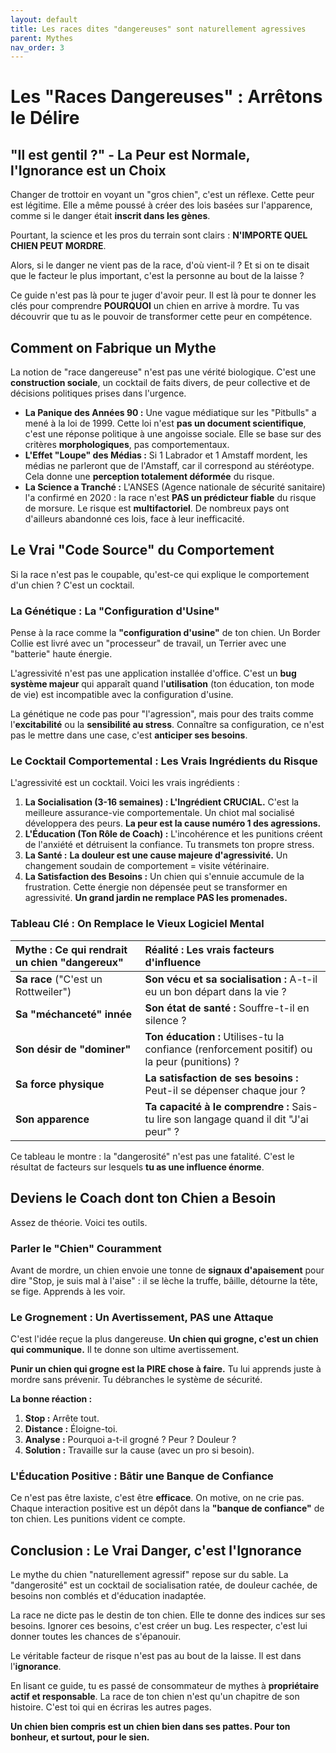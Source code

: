 ```yaml
---
layout: default
title: Les races dites "dangereuses" sont naturellement agressives
parent: Mythes
nav_order: 3
---
```


# **Les "Races Dangereuses" : Arrêtons le Délire**

## **"Il est gentil ?" - La Peur est Normale, l'Ignorance est un Choix**

Changer de trottoir en voyant un "gros chien", c'est un réflexe. Cette peur est légitime. Elle a même poussé à créer des lois basées sur l'apparence, comme si le danger était **inscrit dans les gènes**.

Pourtant, la science et les pros du terrain sont clairs : **N'IMPORTE QUEL CHIEN PEUT MORDRE**.

Alors, si le danger ne vient pas de la race, d'où vient-il ? Et si on te disait que le facteur le plus important, c'est la personne au bout de la laisse ?

Ce guide n'est pas là pour te juger d'avoir peur. Il est là pour te donner les clés pour comprendre **POURQUOI** un chien en arrive à mordre. Tu vas découvrir que tu as le pouvoir de transformer cette peur en compétence.

## **Comment on Fabrique un Mythe**

La notion de "race dangereuse" n'est pas une vérité biologique. C'est une **construction sociale**, un cocktail de faits divers, de peur collective et de décisions politiques prises dans l'urgence.

*   **La Panique des Années 90 :** Une vague médiatique sur les "Pitbulls" a mené à la loi de 1999. Cette loi n'est **pas un document scientifique**, c'est une réponse politique à une angoisse sociale. Elle se base sur des critères **morphologiques**, pas comportementaux.
*   **L'Effet "Loupe" des Médias :** Si 1 Labrador et 1 Amstaff mordent, les médias ne parleront que de l'Amstaff, car il correspond au stéréotype. Cela donne une **perception totalement déformée** du risque.
*   **La Science a Tranché :** L'ANSES (Agence nationale de sécurité sanitaire) l'a confirmé en 2020 : la race n'est **PAS un prédicteur fiable** du risque de morsure. Le risque est **multifactoriel**. De nombreux pays ont d'ailleurs abandonné ces lois, face à leur inefficacité.

## **Le Vrai "Code Source" du Comportement**

Si la race n'est pas le coupable, qu'est-ce qui explique le comportement d'un chien ? C'est un cocktail.

### **La Génétique : La "Configuration d'Usine"**

Pense à la race comme la **"configuration d'usine"** de ton chien. Un Border Collie est livré avec un "processeur" de travail, un Terrier avec une "batterie" haute énergie.

L'agressivité n'est pas une application installée d'office. C'est un **bug système majeur** qui apparaît quand l'**utilisation** (ton éducation, ton mode de vie) est incompatible avec la configuration d'usine.

La génétique ne code pas pour "l'agression", mais pour des traits comme l'**excitabilité** ou la **sensibilité au stress**. Connaître sa configuration, ce n'est pas le mettre dans une case, c'est **anticiper ses besoins**.

### **Le Cocktail Comportemental : Les Vrais Ingrédients du Risque**

L'agressivité est un cocktail. Voici les vrais ingrédients :

1.  **La Socialisation (3-16 semaines) : L'Ingrédient CRUCIAL.** C'est la meilleure assurance-vie comportementale. Un chiot mal socialisé développera des peurs. **La peur est la cause numéro 1 des agressions.**
2.  **L'Éducation (Ton Rôle de Coach) :** L'incohérence et les punitions créent de l'anxiété et détruisent la confiance. Tu transmets ton propre stress.
3.  **La Santé :** **La douleur est une cause majeure d'agressivité.** Un changement soudain de comportement = visite vétérinaire.
4.  **La Satisfaction des Besoins :** Un chien qui s'ennuie accumule de la frustration. Cette énergie non dépensée peut se transformer en agressivité. **Un grand jardin ne remplace PAS les promenades.**

### **Tableau Clé : On Remplace le Vieux Logiciel Mental**

| Mythe : Ce qui rendrait un chien "dangereux" | Réalité : Les vrais facteurs d'influence |
| :--- | :--- |
| **Sa race** ("C'est un Rottweiler") | **Son vécu et sa socialisation :** A-t-il eu un bon départ dans la vie ? |
| **Sa "méchanceté" innée** | **Son état de santé :** Souffre-t-il en silence ? |
| **Son désir de "dominer"** | **Ton éducation :** Utilises-tu la confiance (renforcement positif) ou la peur (punitions) ? |
| **Sa force physique** | **La satisfaction de ses besoins :** Peut-il se dépenser chaque jour ? |
| **Son apparence** | **Ta capacité à le comprendre :** Sais-tu lire son langage quand il dit "J'ai peur" ? |

Ce tableau le montre : la "dangerosité" n'est pas une fatalité. C'est le résultat de facteurs sur lesquels **tu as une influence énorme**.

## **Deviens le Coach dont ton Chien a Besoin**

Assez de théorie. Voici tes outils.

### **Parler le "Chien" Couramment**

Avant de mordre, un chien envoie une tonne de **signaux d'apaisement** pour dire "Stop, je suis mal à l'aise" : il se lèche la truffe, bâille, détourne la tête, se fige. Apprends à les voir.

### **Le Grognement : Un Avertissement, PAS une Attaque**

C'est l'idée reçue la plus dangereuse. **Un chien qui grogne, c'est un chien qui communique.** Il te donne son ultime avertissement.

**Punir un chien qui grogne est la PIRE chose à faire.** Tu lui apprends juste à mordre sans prévenir. Tu débranches le système de sécurité.

**La bonne réaction :**
1.  **Stop :** Arrête tout.
2.  **Distance :** Éloigne-toi.
3.  **Analyse :** Pourquoi a-t-il grogné ? Peur ? Douleur ?
4.  **Solution :** Travaille sur la cause (avec un pro si besoin).

### **L'Éducation Positive : Bâtir une Banque de Confiance**

Ce n'est pas être laxiste, c'est être **efficace**. On motive, on ne crie pas. Chaque interaction positive est un dépôt dans la **"banque de confiance"** de ton chien. Les punitions vident ce compte.

## **Conclusion : Le Vrai Danger, c'est l'Ignorance**

Le mythe du chien "naturellement agressif" repose sur du sable. La "dangerosité" est un cocktail de socialisation ratée, de douleur cachée, de besoins non comblés et d'éducation inadaptée.

La race ne dicte pas le destin de ton chien. Elle te donne des indices sur ses besoins. Ignorer ces besoins, c'est créer un bug. Les respecter, c'est lui donner toutes les chances de s'épanouir.

Le véritable facteur de risque n'est pas au bout de la laisse. Il est dans l'**ignorance**.

En lisant ce guide, tu es passé de consommateur de mythes à **propriétaire actif et responsable**. La race de ton chien n'est qu'un chapitre de son histoire. C'est toi qui en écriras les autres pages.

**Un chien bien compris est un chien bien dans ses pattes. Pour ton bonheur, et surtout, pour le sien.**